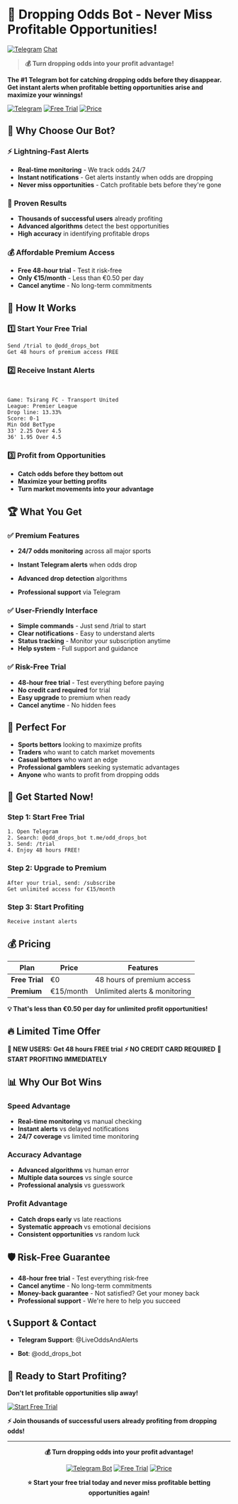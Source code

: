 # 🎯 Dropping Odds Bot - Never Miss Profitable Opportunities!
[![Telegram](https://img.shields.io/badge/Telegram-Join%20Bot-blue?logo=telegram)](https://t.me/odd_drops_bot)
[Chat](https://t.me/LiveOddsAndAlerts)
> **💰 Turn dropping odds into your profit advantage!**

**The #1 Telegram bot for catching dropping odds before they disappear. Get instant alerts when profitable betting opportunities arise and maximize your winnings!**

[![Telegram](https://img.shields.io/badge/Telegram-@odd_drops_bot-blue.svg)](https://t.me/odd_drops_bot)
[![Free Trial](https://img.shields.io/badge/Free%20Trial-48%20Hours-green.svg)](https://t.me/odd_drops_bot)
[![Price](https://img.shields.io/badge/Price-€15%2Fmonth-orange.svg)](https://t.me/odd_drops_bot)

## 🚀 Why Choose Our Bot?

### ⚡ **Lightning-Fast Alerts**
- **Real-time monitoring** - We track odds 24/7
- **Instant notifications** - Get alerts instantly when odds are dropping
- **Never miss opportunities** - Catch profitable bets before they're gone

### 🎯 **Proven Results**
- **Thousands of successful users** already profiting
- **Advanced algorithms** detect the best opportunities
- **High accuracy** in identifying profitable drops

### 💰 **Affordable Premium Access**
- **Free 48-hour trial** - Test it risk-free
- **Only €15/month** - Less than €0.50 per day
- **Cancel anytime** - No long-term commitments

## 📱 How It Works

### 1️⃣ **Start Your Free Trial**
```
Send /trial to @odd_drops_bot
Get 48 hours of premium access FREE
```

### 2️⃣ **Receive Instant Alerts**
```


Game: Tsirang FC - Transport United
League: Premier League
Drop line: 13.33%
Score: 0-1
Min Odd BetType
33' 2.25 Over 4.5
36' 1.95 Over 4.5

```

### 3️⃣ **Profit from Opportunities**
- **Catch odds before they bottom out**
- **Maximize your betting profits**
- **Turn market movements into your advantage**

## 🏆 What You Get

### ✅ **Premium Features**
- **24/7 odds monitoring** across all major sports
- **Instant Telegram alerts** when odds drop
- **Advanced drop detection** algorithms

- **Professional support** via Telegram

### ✅ **User-Friendly Interface**
- **Simple commands** - Just send /trial to start
- **Clear notifications** - Easy to understand alerts
- **Status tracking** - Monitor your subscription anytime
- **Help system** - Full support and guidance

### ✅ **Risk-Free Trial**
- **48-hour free trial** - Test everything before paying
- **No credit card required** for trial
- **Easy upgrade** to premium when ready
- **Cancel anytime** - No hidden fees



## 🎯 Perfect For

- **Sports bettors** looking to maximize profits
- **Traders** who want to catch market movements
- **Casual bettors** who want an edge
- **Professional gamblers** seeking systematic advantages
- **Anyone** who wants to profit from dropping odds

## 🚀 Get Started Now!

### **Step 1: Start Free Trial**
```
1. Open Telegram
2. Search: @odd_drops_bot t.me/odd_drops_bot
3. Send: /trial
4. Enjoy 48 hours FREE!
```

### **Step 2: Upgrade to Premium**
```
After your trial, send: /subscribe
Get unlimited access for €15/month
```

### **Step 3: Start Profiting**
```
Receive instant alerts
```

## 💰 Pricing

| Plan | Price | Features |
|------|-------|----------|
| **Free Trial** | €0 | 48 hours of premium access |
| **Premium** | €15/month | Unlimited alerts & monitoring |

**💡 That's less than €0.50 per day for unlimited profit opportunities!**

## 🔥 Limited Time Offer

**🎁 NEW USERS: Get 48 hours FREE trial**
**⚡ NO CREDIT CARD REQUIRED**
**🚀 START PROFITING IMMEDIATELY**

## 📊 Why Our Bot Wins

### **Speed Advantage**
- **Real-time monitoring** vs manual checking
- **Instant alerts** vs delayed notifications
- **24/7 coverage** vs limited time monitoring

### **Accuracy Advantage**
- **Advanced algorithms** vs human error
- **Multiple data sources** vs single source
- **Professional analysis** vs guesswork

### **Profit Advantage**
- **Catch drops early** vs late reactions
- **Systematic approach** vs emotional decisions
- **Consistent opportunities** vs random luck

## 🛡️ Risk-Free Guarantee

- **48-hour free trial** - Test everything risk-free
- **Cancel anytime** - No long-term commitments
- **Money-back guarantee** - Not satisfied? Get your money back
- **Professional support** - We're here to help you succeed

## 📞 Support & Contact

- **Telegram Support**: @LiveOddsAndAlerts

- **Bot**: @odd_drops_bot

## 🎯 Ready to Start Profiting?

**Don't let profitable opportunities slip away!**

[![Start Free Trial](https://img.shields.io/badge/Start%20Free%20Trial-@odd_drops_bot-green.svg)](https://t.me/odd_drops_bot)

**⚡ Join thousands of successful users already profiting from dropping odds!**

---

<div align="center">

**💰 Turn dropping odds into your profit advantage!**

[![Telegram Bot](https://img.shields.io/badge/Telegram%20Bot-@odd_drops_bot-blue.svg)](https://t.me/odd_drops_bot)
[![Free Trial](https://img.shields.io/badge/Free%20Trial-48%20Hours-green.svg)](https://t.me/odd_drops_bot)
[![Price](https://img.shields.io/badge/Price-€15%2Fmonth-orange.svg)](https://t.me/odd_drops_bot)

**⭐ Start your free trial today and never miss profitable betting opportunities again!**

</div> 
